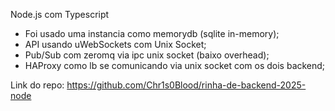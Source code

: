 Node.js com Typescript

- Foi usado uma instancia como memorydb (sqlite in-memory);
- API usando uWebSockets com Unix Socket; 
- Pub/Sub com zeromq via ipc unix socket (baixo overhead); 
- HAProxy como lb se comunicando via unix socket com os dois backend;

Link do repo: https://github.com/Chr1s0Blood/rinha-de-backend-2025-node
